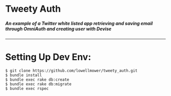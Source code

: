 Tweety Auth
=============

##### An example of a Twitter white listed app retrieving and saving email through OmniAuth and creating user with Devise
-------

# Setting Up Dev Env:
    $ git clone https://github.com/lowellmower/tweety_auth.git
    $ bundle install
    $ bundle exec rake db:create
    $ bundle exec rake db:migrate
    $ bundle exec rspec